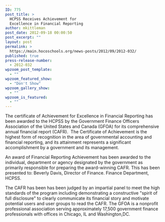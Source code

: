 ```yaml
---
ID: 775
post_title: >
  HCPSS Receives Achievement for
  Excellence in Financial Reporting
author: mkittleman
post_date: 2012-09-18 00:00:50
post_excerpt: ""
layout: post
permalink: >
  https://main.hocoschools.org/news-posts/2012/09/2012-032/
published: true
press-release-number:
  - 2012-032
wpzoom_post_template:
  - ""
wpzoom_featured_show:
  - "Don't Show"
wpzoom_gallery_show:
  - ""
wpzoom_is_featured:
  - ""
---
```

The certificate of Achievement for Excellence in Financial Reporting has been awarded to the HCPSS by the Government Finance Officers Association of the United States and Canada (GFOA) for its comprehensive annual financial report (CAFR).  The Certificate of Achievement is the highest form of recognition in the area of governmental accounting and financial reporting, and its attainment represents a significant accomplishment by a government and its management.

An award of Financial Reporting Achievement has been awarded to the individual, department or agency designated by the government as primarily responsible for preparing the award-winning CAFR. This has been presented to: Beverly Davis, Director of Finance. Finance Department, HCPSS.

The CAFR has been has been judged by an impartial panel to meet the high standards of the program including demonstrating a constructive "spirit of full disclosure" to clearly communicate its financial story and motivate potential users and user groups to read the CAFR. The GFOA is a nonprofit professional association serving approximately 17,500 government finance professionals with offices in Chicago, IL and Washington,DC.